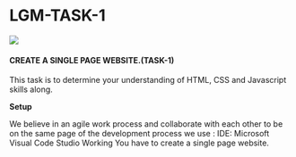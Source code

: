 # LGM-TASK-1
![](https://letsgrowmore.in/wp-content/uploads/2021/05/cropped-growmore-removebg-preview.png)
 
 #### CREATE A SINGLE PAGE WEBSITE.(TASK-1)
This task is to determine your understanding  of HTML, CSS and Javascript skills along.

**Setup**

We believe in an agile work process and collaborate with each other to be on the same page of the development process we use : 
IDE: Microsoft Visual Code Studio 
Working 
You have to create a single page website.







